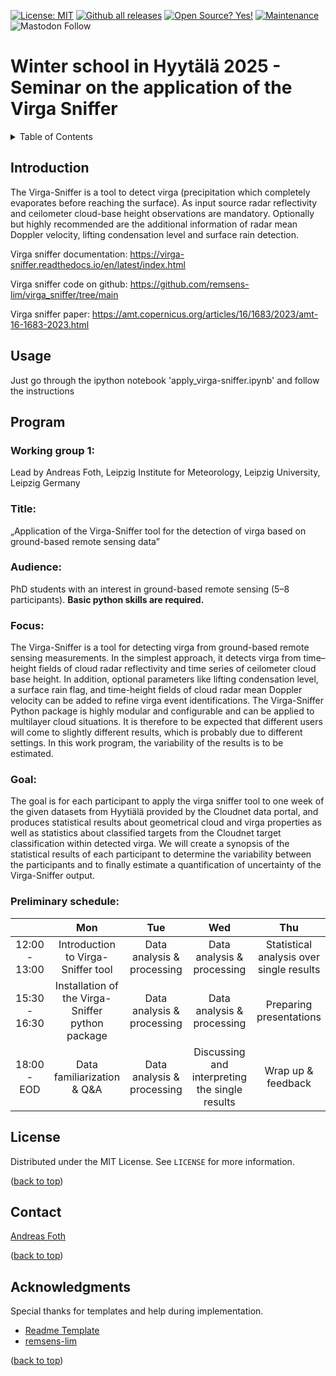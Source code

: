 <a name="top"></a>

<!--[![Python package](https://github.com/remsens-lim/pyMakeRetrieval/actions/workflows/python-package.yml/badge.svg)](https://github.com/remsens-lim/pyMakeRetrieval/actions/workflows/python-package.yml) -->
<!--[![Pylint](https://github.com/remsens-lim/pyMakeRetrieval/actions/workflows/pylint.yml/badge.svg)](https://github.com/remsens-lim/pyMakeRetrieval/actions/workflows/pylint.yml) -->
<!--[![DOI](https://zenodo.org/badge/DOI/10.5281/zenodo.10014291.svg)](https://doi.org/10.5281/zenodo.10014291) -->
[![License: MIT](https://img.shields.io/badge/License-MIT-yellow.svg)](https://opensource.org/licenses/MIT)
[![Github all releases](https://img.shields.io/github/downloads/Naereen/StrapDown.js/total.svg)](https://github.com/WillyWallace/winter_school_HYT_2025/releases/)
[![Open Source? Yes!](https://badgen.net/badge/Open%20Source%20%3F/Yes%21/blue?icon=github)](https://github.com/Naereen/badges/)
[![Maintenance](https://img.shields.io/badge/Maintained%3F-yes-green.svg)](https://github.com/WillyWallace/winter_school_HYT_2025/graphs/commit-activity)
![Mastodon Follow](https://img.shields.io/mastodon/follow/109461236453474330?domain=https%3A%2F%2Fmeteo.social&logoColor=%230066cc&style=social)

# Winter school in Hyytälä 2025 - Seminar on the application of the Virga Sniffer

<!-- TABLE OF CONTENTS -->
<details>
  <summary>Table of Contents</summary>
  <ol>
    <li><a href="#Introduction">Introduction</a></li>
    <!-- <li><a href="#Installation">Installation</a></li>    <!-- <li><a href="#contributing">Contributing</a></li> -->
    <li><a href="#Usage">Usage</a></li>
    <li><a href="#roadmap">Program</a></li>
    <!-- <li><a href="#contributing">Contributing</a></li> -->
    <li><a href="#license">License</a></li>
    <li><a href="#contact">Contact</a></li>
    <li><a href="#acknowledgments">Acknowledgments</a></li>
  </ol>
</details>

## Introduction

The Virga-Sniffer is a tool to detect virga (precipitation which completely evaporates before reaching the surface). As input source radar reflectivity and ceilometer cloud-base height observations are mandatory. Optionally but highly recommended are the additional information of radar mean Doppler velocity, lifting condensation level and surface rain detection.

Virga sniffer documentation: https://virga-sniffer.readthedocs.io/en/latest/index.html

Virga sniffer code on github: https://github.com/remsens-lim/virga_sniffer/tree/main

Virga sniffer paper: https://amt.copernicus.org/articles/16/1683/2023/amt-16-1683-2023.html

<!-- USAGE -->
## Usage

Just go through the ipython notebook 'apply_virga-sniffer.ipynb' and follow the instructions

<!-- Program -->
## Program

### Working group 1:
Lead by Andreas Foth, Leipzig Institute for Meteorology, Leipzig University, Leipzig Germany
### Title:
„Application of the Virga-Sniffer tool for the detection of virga based on ground-based remote sensing data”

### Audience:
PhD students with an interest in ground-based remote sensing (5–8 participants). **Basic python skills are required.**

### Focus:
The Virga-Sniffer is a tool for detecting virga from ground-based remote sensing measurements. In the simplest approach, it detects virga from time–height fields of cloud radar reflectivity and time series of ceilometer cloud base height. In addition, optional parameters like lifting condensation level, a surface rain flag, and time-height fields of cloud radar mean Doppler velocity can be added to refine virga event identifications. The Virga-Sniffer Python package is highly modular and configurable and can be applied to multilayer cloud situations. It is therefore to be expected that different users will come to slightly different results, which is probably due to different settings. In this work program, the variability of the results is to be estimated.

### Goal:
The goal is for each participant to apply the virga sniffer tool to one week of the given datasets from Hyytiälä provided by the Cloudnet data portal, and produces statistical results about geometrical cloud and virga properties as well as statistics about classified targets from the Cloudnet target classification within detected virga. We will create a synopsis of the statistical results of each participant to determine the variability between the participants and to finally estimate a quantification of uncertainty of the Virga-Sniffer output.

### Preliminary schedule:

|          |   Mon             |   Tue           | Wed             |  Thu           |  Fri            |
|:--------:|:-----------------:|:---------------:|:---------------:|:--------------:|:---------------:|
| 12:00 - 13:00 | Introduction to Virga-Sniffer tool  | Data analysis & processing | Data analysis & processing | Statistical analysis over single results |  |
| 15:30 - 16:30 | Installation of the Virga-Sniffer python package  | Data analysis & processing | Data analysis & processing | Preparing presentations | Presentation of single results and discussion |
| 18:00 - EOD | Data familiarization & Q&A  | Data analysis & processing | Discussing and interpreting the single results | Wrap up & feedback |  |


<!-- LICENSE -->
## License

Distributed under the MIT License. See `LICENSE` for more information.

<p text-align="right">(<a href="#top">back to top</a>)</p>

<!-- CONTACT -->
## Contact

[Andreas Foth](https://www.uni-leipzig.de/personenprofil/mitarbeiter/dr-andreas-foth)


<p text-align="right">(<a href="#top">back to top</a>)</p>

<!-- ACKNOWLEDGMENTS -->
## Acknowledgments

Special thanks for templates and help during implementation.

* [Readme Template](https://github.com/othneildrew/Best-README-Template)
* [remsens-lim](https://github.com/remsens-lim/virga_sniffer)

<p text-align="right">(<a href="#top">back to top</a>)</p>

